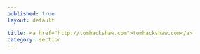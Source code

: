 ```yaml
---
published: true
layout: default

title: <a href="http://tomhackshaw.com">tomhackshaw.com</a>
category: section
---
```


